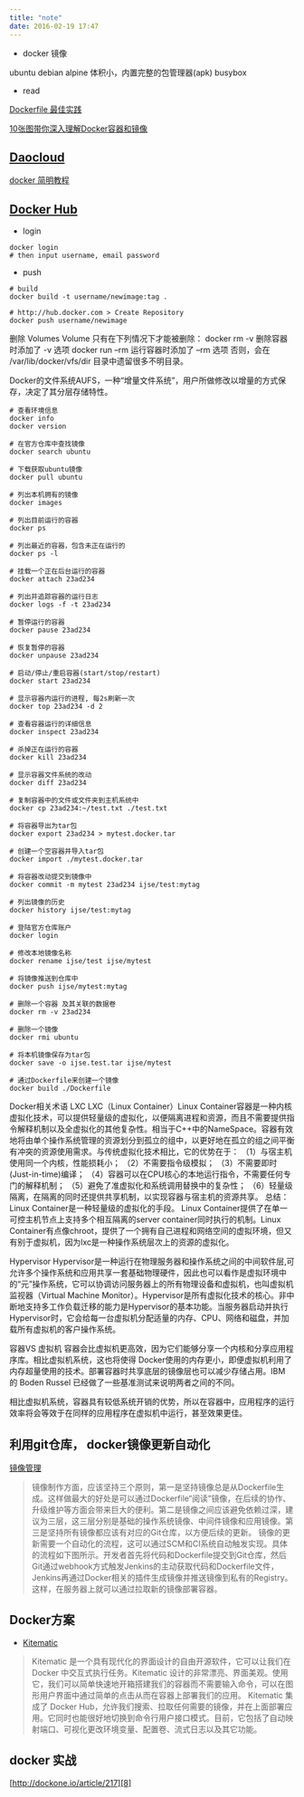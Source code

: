 ```yaml
---
title: "note"
date: 2016-02-19 17:47
---
```


* docker 镜像

ubuntu
debian
alpine  体积小，内置完整的包管理器(apk)
busybox

* read

[Dockerfile 最佳实践][5]

[10张图带你深入理解Docker容器和镜像][6]

## [ Daocloud ][2]

[docker 简明教程][4]

## [ Docker Hub ][3]

* login

```
docker login
# then input username, email password
```

* push

```
# build
docker build -t username/newimage:tag .

# http://hub.docker.com > Create Repository 
docker push username/newimage
```

删除 Volumes
Volume 只有在下列情况下才能被删除：
docker rm -v 删除容器时添加了 -v 选项
docker run –rm 运行容器时添加了 –rm 选项
否则，会在 /var/lib/docker/vfs/dir 目录中遗留很多不明目录。


Docker的文件系统AUFS，一种“增量文件系统”，用户所做修改以增量的方式保存，决定了其分层存储特性。


```
# 查看环境信息
docker info  
docker version

# 在官方仓库中查找镜像
docker search ubuntu

# 下载获取ubuntu镜像
docker pull ubuntu

# 列出本机拥有的镜像
docker images

# 列出目前运行的容器
docker ps

# 列出最近的容器，包含未正在运行的
docker ps -l

# 挂载一个正在后台运行的容器
docker attach 23ad234

# 列出并追踪容器的运行日志
docker logs -f -t 23ad234

# 暂停运行的容器
docker pause 23ad234

# 恢复暂停的容器
docker unpause 23ad234

# 启动/停止/重启容器(start/stop/restart)
docker start 23ad234

# 显示容器内运行的进程, 每2s刷新一次
docker top 23ad234 -d 2

# 查看容器运行的详细信息
docker inspect 23ad234

# 杀掉正在运行的容器
docker kill 23ad234

# 显示容器文件系统的改动
docker diff 23ad234

# 复制容器中的文件或文件夹到主机系统中
docker cp 23ad234:~/test.txt ./test.txt

# 将容器导出为tar包
docker export 23ad234 > mytest.docker.tar

# 创建一个空容器并导入tar包
docker import ./mytest.docker.tar

# 将容器改动提交到镜像中
docker commit -m mytest 23ad234 ijse/test:mytag

# 列出镜像的历史
docker history ijse/test:mytag

# 登陆官方仓库账户
docker login

# 修改本地镜像名称
docker rename ijse/test ijse/mytest

# 将镜像推送到仓库中
docker push ijse/mytest:mytag

# 删除一个容器 及其关联的数据卷
docker rm -v 23ad234

# 删除一个镜像
docker rmi ubuntu

# 将本机镜像保存为tar包
docker save -o ijse.test.tar ijse/mytest

# 通过Dockerfile来创建一个镜像
docker build ./Dockerfile
```

Docker相关术语
LXC
LXC（Linux Container）Linux Container容器是一种内核虚拟化技术，可以提供轻量级的虚拟化，以便隔离进程和资源，而且不需要提供指令解释机制以及全虚拟化的其他复杂性。相当于C++中的NameSpace。容器有效地将由单个操作系统管理的资源划分到孤立的组中，以更好地在孤立的组之间平衡有冲突的资源使用需求。与传统虚拟化技术相比，它的优势在于：
（1）与宿主机使用同一个内核，性能损耗小；
（2）不需要指令级模拟；
（3）不需要即时(Just-in-time)编译；
（4）容器可以在CPU核心的本地运行指令，不需要任何专门的解释机制；
（5）避免了准虚拟化和系统调用替换中的复杂性；
（6）轻量级隔离，在隔离的同时还提供共享机制，以实现容器与宿主机的资源共享。
总结：Linux Container是一种轻量级的虚拟化的手段。
Linux Container提供了在单一可控主机节点上支持多个相互隔离的server container同时执行的机制。Linux Container有点像chroot，提供了一个拥有自己进程和网络空间的虚拟环境，但又有别于虚拟机，因为lxc是一种操作系统层次上的资源的虚拟化。

Hypervisor
Hypervisor是一种运行在物理服务器和操作系统之间的中间软件层,可允许多个操作系统和应用共享一套基础物理硬件，因此也可以看作是虚拟环境中的“元”操作系统，它可以协调访问服务器上的所有物理设备和虚拟机，也叫虚拟机监视器（Virtual Machine Monitor）。Hypervisor是所有虚拟化技术的核心。非中断地支持多工作负载迁移的能力是Hypervisor的基本功能。当服务器启动并执行Hypervisor时，它会给每一台虚拟机分配适量的内存、CPU、网络和磁盘，并加载所有虚拟机的客户操作系统。

容器VS 虚拟机
容器会比虚拟机更高效，因为它们能够分享一个内核和分享应用程序库。相比虚拟机系统，这也将使得 Docker使用的内存更小，即便虚拟机利用了内存超量使用的技术。部署容器时共享底层的镜像层也可以减少存储占用。IBM 的 Boden Russel 已经做了一些基准测试来说明两者之间的不同。

相比虚拟机系统，容器具有较低系统开销的优势，所以在容器中，应用程序的运行效率将会等效于在同样的应用程序在虚拟机中运行，甚至效果更佳。

## 利用git仓库， docker镜像更新自动化

[镜像管理][7]

> 镜像制作方面，应该坚持三个原则，第一是坚持镜像总是从Dockerfile生成。这样做最大的好处是可以通过Dockerfile“阅读”镜像，在后续的协作、升级维护等方面会带来巨大的便利。第二是镜像之间应该避免依赖过深，建议为三层，这三层分别是基础的操作系统镜像、中间件镜像和应用镜像。第三是坚持所有镜像都应该有对应的Git仓库，以方便后续的更新。
> 镜像的更新需要一个自动化的流程，这可以通过SCM和CI系统自动触发实现。具体的流程如下图所示。开发者首先将代码和Dockerfile提交到Git仓库，然后Git通过webhook方式触发Jenkins的主动获取代码和Dockerfile文件，Jenkins再通过Docker相关的插件生成镜像并推送镜像到私有的Registry。这样，在服务器上就可以通过拉取新的镜像部署容器。

## Docker方案

* [Kitematic][1]


> Kitematic 是一个具有现代化的界面设计的自由开源软件，它可以让我们在 Docker 中交互式执行任务。Kitematic 设计的非常漂亮、界面美观。使用它，我们可以简单快速地开箱搭建我们的容器而不需要输入命令，可以在图形用户界面中通过简单的点击从而在容器上部署我们的应用。
> Kitematic 集成了 Docker Hub，允许我们搜索、拉取任何需要的镜像，并在上面部署应用。它同时也能很好地切换到命令行用户接口模式。目前，它包括了自动映射端口、可视化更改环境变量、配置卷、流式日志以及其它功能。

## docker 实战

[http://dockone.io/article/217][8]


[1]: https://github.com/docker/kitematic
[2]: https://account.daocloud.io/signup
[3]: https://hub.docker.com/
[4]: http://blog.saymagic.cn/2015/06/01/learning-docker.html
[5]: https://docs.docker.com/engine/userguide/eng-image/dockerfile_best-practices/
[6]: http://dockone.io/article/783
[7]: http://www.infoq.com/cn/news/2015/04/several-docker-practice
[8]: http://dockone.io/article/217